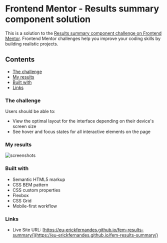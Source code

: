 # Frontend Mentor - Results summary component solution

This is a solution to the [Results summary component challenge on Frontend Mentor](https://www.frontendmentor.io/challenges/results-summary-component-CE_K6s0maV). Frontend Mentor challenges help you improve your coding skills by building realistic projects. 

## Contents
- [The challenge](#the-challenge)
- [My results](#my-results)
- [Built with](#built-with)
- [Links](#links)

### The challenge

Users should be able to:

- View the optimal layout for the interface depending on their device's screen size
- See hover and focus states for all interactive elements on the page

### My results

![screenshots](https://github.com/eu-erickfernandes/fem-results-summary/assets/44778115/69acd495-56bc-497b-8cbe-6232a9d5ada8)


### Built with

- Semantic HTML5 markup
- CSS BEM pattern
- CSS custom properties
- Flexbox
- CSS Grid
- Mobile-first workflow

### Links

- Live Site URL: [https://eu-erickfernandes.github.io/fem-results-summary/](https://eu-erickfernandes.github.io/fem-results-summary/)
